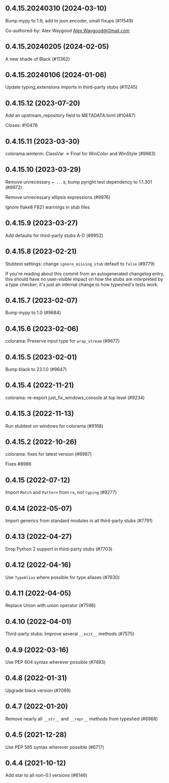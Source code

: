 ## 0.4.15.20240310 (2024-03-10)

Bump mypy to 1.9, add to json.encoder, small fixups (#11549)

Co-authored-by: Alex Waygood <Alex.Waygood@Gmail.com>

## 0.4.15.20240205 (2024-02-05)

A new shade of Black (#11362)

## 0.4.15.20240106 (2024-01-06)

Update typing_extensions imports in third-party stubs (#11245)

## 0.4.15.12 (2023-07-20)

Add an upstream_repository field to METADATA.toml (#10487)

Closes: #10478

## 0.4.15.11 (2023-03-30)

colorama.winterm: ClassVar -> Final for WinColor and WinStyle (#9983)

## 0.4.15.10 (2023-03-29)

Remove unnecessary `= ...`s; bump pyright test dependency to 1.1.301 (#9972)

Remove unnecessary ellipsis expressions (#9976)

Ignore flake8 F821 warnings in stub files

## 0.4.15.9 (2023-03-27)

Add defaults for third-party stubs A-D (#9952)

## 0.4.15.8 (2023-02-21)

Stubtest settings: change `ignore_missing_stub` default to `false` (#9779)

If you're reading about this commit from an autogenerated changelog entry, this should have no user-visible impact on how the stubs are interpreted by a type checker; it's just an internal change to how typeshed's tests work.

## 0.4.15.7 (2023-02-07)

Bump mypy to 1.0 (#9684)

## 0.4.15.6 (2023-02-06)

colorama: Preserve input type for `wrap_stream` (#9677)

## 0.4.15.5 (2023-02-01)

Bump black to 23.1.0 (#9647)

## 0.4.15.4 (2022-11-21)

colorama: re-export just_fix_windows_console at top level (#9234)

## 0.4.15.3 (2022-11-13)

Run stubtest on windows for colorama (#9168)

## 0.4.15.2 (2022-10-26)

colorama: fixes for latest version (#8987)

Fixes #8986

## 0.4.15 (2022-07-12)

Import `Match` and `Pattern` from `re`, not `typing` (#8277)

## 0.4.14 (2022-05-07)

Import generics from standard modules in all third-party stubs (#7791)

## 0.4.13 (2022-04-27)

Drop Python 2 support in third-party stubs (#7703)

## 0.4.12 (2022-04-16)

Use `TypeAlias` where possible for type aliases (#7630)

## 0.4.11 (2022-04-05)

Replace Union with union operator (#7596)

## 0.4.10 (2022-04-01)

Third-party stubs: Improve several `__exit__` methods (#7575)

## 0.4.9 (2022-03-16)

Use PEP 604 syntax wherever possible (#7493)

## 0.4.8 (2022-01-31)

Upgrade black version (#7089)

## 0.4.7 (2022-01-20)

Remove nearly all `__str__` and `__repr__` methods from typeshed (#6968)

## 0.4.5 (2021-12-28)

Use PEP 585 syntax wherever possible (#6717)

## 0.4.4 (2021-10-12)

Add star to all non-0.1 versions (#6146)

